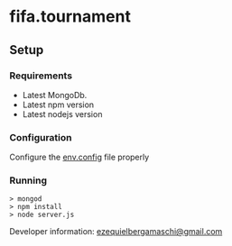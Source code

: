 # fifa.tournament

## Setup

### Requirements 
- Latest MongoDb.
- Latest npm version
- Latest nodejs version

### Configuration
Configure the [env.config](env.config) file properly

### Running
```Shell
> mongod
> npm install
> node server.js
```

Developer information: ezequielbergamaschi@gmail.com
